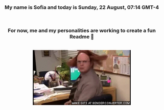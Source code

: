 


<div align="center">
<h3 >My name is Sofia and today is Sunday, 22 August, 07:14 GMT-4</h3><br>
<h3 >For now, me and my personalities are working to create a fun Readme 👋
</h3><br>
<img src='img/dwight.gif' alt='working...'/>
</div>
